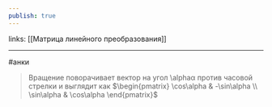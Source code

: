 ```yaml
---
publish: true
---
```

links: [[Матрица линейного преобразования]]

---
 #анки

> Вращение поворачивает вектор на угол \alphaα против часовой стрелки и выглядит как $\begin{pmatrix} \cos\alpha & -\sin\alpha \\ \sin\alpha & \cos\alpha \end{pmatrix}$

